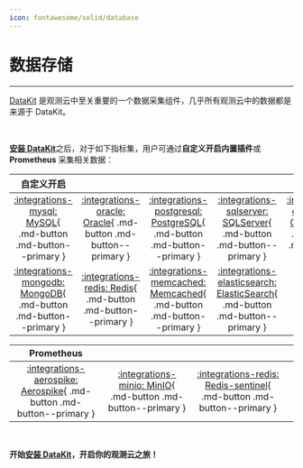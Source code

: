 ```yaml
---
icon: fontawesome/solid/database
---
```

# 数据存储


---

[DataKit](../../datakit/) 是观测云中至关重要的一个数据采集组件，几乎所有观测云中的数据都是来源于 DataKit。

<br />

[**安装 DataKit**](../../datakit/datakit-install.md)之后，对于如下指标集，用户可通过**自定义开启内置插件**或  **Prometheus** 采集相关数据：

| **自定义开启** |    |      |     |      | 
| :---------: | :----: | :----: | :----: | :----: |
| [:integrations-mysql: MySQL](mysql.md){ .md-button .md-button--primary } | [:integrations-oracle: Oracle](oracle.md){ .md-button .md-button--primary } | [:integrations-postgresql: PostgreSQL](postgresql.md){ .md-button .md-button--primary } | [:integrations-sqlserver: SQLServer](sqlserver.md){ .md-button .md-button--primary }   | [:integrations-clickhouse: ClickHouse](clickhouse.md){ .md-button .md-button--primary } |
| [:integrations-mongodb: MongoDB](mongodb.md){ .md-button .md-button--primary } | [:integrations-redis: Redis](redis.md){ .md-button .md-button--primary }  | [:integrations-memcached: Memcached](memcached.md){ .md-button .md-button--primary }  | [:integrations-elasticsearch: ElasticSearch](elasticsearch.md){ .md-button .md-button--primary } |   | 


| **Prometheus** |     |    |    |
| :----: | :----: | :---: | :----: |
| [:integrations-aerospike: Aerospike](aerospike.md){ .md-button .md-button--primary }  | [:integrations-minio: MinIO](minio.md){ .md-button .md-button--primary } | [:integrations-redis: Redis-sentinel](redis-sentinel.md){ .md-button .md-button--primary } |        |

<br/>

**开始[安装 DataKit](../../datakit/datakit-install.md)，开启你的观测云之旅！**
